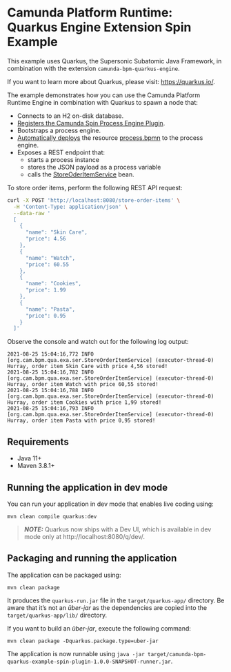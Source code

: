 # Camunda Platform Runtime: Quarkus Engine Extension Spin Example

This example uses Quarkus, the Supersonic Subatomic Java Framework, 
in combination with the extension `camunda-bpm-quarkus-engine`.

If you want to learn more about Quarkus, please visit: https://quarkus.io/.

The example demonstrates how you can use the Camunda Platform Runtime Engine in combination with Quarkus to spawn a node that:

* Connects to an H2 on-disk database.
* [Registers the Camunda Spin Process Engine Plugin](org/camunda/bpm/quarkus/example/EngineConfiguration.java).
* Bootstraps a process engine.
* [Automatically deploys](org/camunda/bpm/quarkus/example/ResourceDeployment.java) the resource [process.bpmn](src/main/resources/process.bpmn) to the process engine.
* Exposes a REST endpoint that:
  * starts a process instance
  * stores the JSON payload as a process variable
  * calls the [StoreOderItemService](org/camunda/bpm/quarkus/example/service/StoreOrderItemService.java) bean.

To store order items, perform the following REST API request:

```sh
curl -X POST 'http://localhost:8080/store-order-items' \
  -H 'Content-Type: application/json' \
  --data-raw '
  [
    {
      "name": "Skin Care",
      "price": 4.56
    },
    {
      "name": "Watch",
      "price": 60.55
    },
    {
      "name": "Cookies",
      "price": 1.99
    },
    {
      "name": "Pasta",
      "price": 0.95
    }
  ]'
```

Observe the console and watch out for the following log output:

```
2021-08-25 15:04:16,772 INFO  [org.cam.bpm.qua.exa.ser.StoreOrderItemService] (executor-thread-0) Hurray, order item Skin Care with price 4,56 stored!
2021-08-25 15:04:16,782 INFO  [org.cam.bpm.qua.exa.ser.StoreOrderItemService] (executor-thread-0) Hurray, order item Watch with price 60,55 stored!
2021-08-25 15:04:16,788 INFO  [org.cam.bpm.qua.exa.ser.StoreOrderItemService] (executor-thread-0) Hurray, order item Cookies with price 1,99 stored!
2021-08-25 15:04:16,793 INFO  [org.cam.bpm.qua.exa.ser.StoreOrderItemService] (executor-thread-0) Hurray, order item Pasta with price 0,95 stored!
```

## Requirements

* Java 11+
* Maven 3.8.1+

## Running the application in dev mode

You can run your application in dev mode that enables live coding using:
```shell script
mvn clean compile quarkus:dev
```

> **_NOTE:_**  Quarkus now ships with a Dev UI, which is available in dev mode only at http://localhost:8080/q/dev/.

## Packaging and running the application

The application can be packaged using:
```shell script
mvn clean package
```
It produces the `quarkus-run.jar` file in the `target/quarkus-app/` directory.
Be aware that it’s not an _über-jar_ as the dependencies are copied into the `target/quarkus-app/lib/` directory.

If you want to build an _über-jar_, execute the following command:
```shell script
mvn clean package -Dquarkus.package.type=uber-jar
```

The application is now runnable using `java -jar target/camunda-bpm-quarkus-example-spin-plugin-1.0.0-SNAPSHOT-runner.jar`.